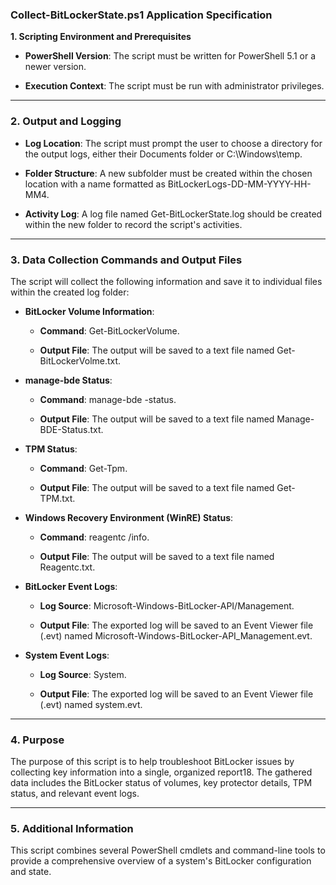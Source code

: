 ### **Collect-BitLockerState.ps1 Application Specification**

**1\. Scripting Environment and Prerequisites**

* **PowerShell Version**: The script must be written for PowerShell 5.1 or a newer version.

* **Execution Context**: The script must be run with administrator privileges.

---

### **2\. Output and Logging**

* **Log Location**: The script must prompt the user to choose a directory for the output logs, either their Documents folder or C:\\Windows\\temp.

* **Folder Structure**: A new subfolder must be created within the chosen location with a name formatted as BitLockerLogs-DD-MM-YYYY-HH-MM4.

* **Activity Log**: A log file named Get-BitLockerState.log should be created within the new folder to record the script's activities.

---

### **3\. Data Collection Commands and Output Files**

The script will collect the following information and save it to individual files within the created log folder:

* **BitLocker Volume Information**:  
  * **Command**: Get-BitLockerVolume.

  * **Output File**: The output will be saved to a text file named Get-BitLockerVolme.txt.

* **manage-bde Status**:  
  * **Command**: manage-bde \-status.

  * **Output File**: The output will be saved to a text file named Manage-BDE-Status.txt.

* **TPM Status**:  
  * **Command**: Get-Tpm.

  * **Output File**: The output will be saved to a text file named Get-TPM.txt.

* **Windows Recovery Environment (WinRE) Status**:  
  * **Command**: reagentc /info.

  * **Output File**: The output will be saved to a text file named Reagentc.txt.

* **BitLocker Event Logs**:  
  * **Log Source**: Microsoft-Windows-BitLocker-API/Management.

  * **Output File**: The exported log will be saved to an Event Viewer file (.evt) named Microsoft-Windows-BitLocker-API\_Management.evt.

* **System Event Logs**:  
  * **Log Source**: System.

  * **Output File**: The exported log will be saved to an Event Viewer file (.evt) named system.evt.

---

### **4\. Purpose**

The purpose of this script is to help troubleshoot BitLocker issues by collecting key information into a single, organized report18. The gathered data includes the BitLocker status of volumes, key protector details, TPM status, and relevant event logs.

---

### **5\. Additional Information**

This script combines several PowerShell cmdlets and command-line tools to provide a comprehensive overview of a system's BitLocker configuration and state.